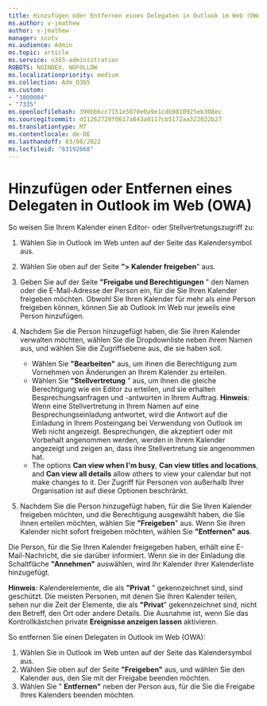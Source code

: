 ```yaml
---
title: Hinzufügen oder Entfernen eines Delegaten in Outlook im Web (OWA)
ms.author: v-jmathew
author: v-jmathew
manager: scotv
ms.audience: Admin
ms.topic: article
ms.service: o365-administration
ROBOTS: NOINDEX, NOFOLLOW
ms.localizationpriority: medium
ms.collection: Adm_O365
ms.custom:
- "3800004"
- "7335"
ms.openlocfilehash: 390bb6cc7151e5070e0a9e1cdb9810925eb308ec
ms.sourcegitcommit: d11262728f0617a843a0117cb5172aa322022b27
ms.translationtype: MT
ms.contentlocale: de-DE
ms.lasthandoff: 03/08/2022
ms.locfileid: "63192668"
---
```

# <a name="how-to-add-or-remove-a-delegate-in-outlook-on-the-web-owa"></a>Hinzufügen oder Entfernen eines Delegaten in Outlook im Web (OWA)

So weisen Sie Ihrem Kalender einen Editor- oder Stellvertretungszugriff zu:

1. Wählen Sie in Outlook im Web unten auf der Seite das Kalendersymbol aus.
2. Wählen Sie oben auf der Seite **"> Kalender freigeben**" aus.
3. Geben Sie auf der Seite **"Freigabe und Berechtigungen** " den Namen oder die E-Mail-Adresse der Person ein, für die Sie Ihren Kalender freigeben möchten. Obwohl Sie Ihren Kalender für mehr als eine Person freigeben können, können Sie ab Outlook im Web nur jeweils eine Person hinzufügen.
4. Nachdem Sie die Person hinzugefügt haben, die Sie ihren Kalender verwalten möchten, wählen Sie die Dropdownliste neben ihrem Namen aus, und wählen Sie die Zugriffsebene aus, die sie haben soll.

    - Wählen Sie **"Bearbeiten"** aus, um ihnen die Berechtigung zum Vornehmen von Änderungen an Ihrem Kalender zu erteilen.
    - Wählen Sie **"Stellvertretung** " aus, um ihnen die gleiche Berechtigung wie ein Editor zu erteilen, und sie erhalten Besprechungsanfragen und -antworten in Ihrem Auftrag.
    **Hinweis**: Wenn eine Stellvertretung in Ihrem Namen auf eine Besprechungseinladung antwortet, wird die Antwort auf die Einladung in Ihrem Posteingang bei Verwendung von Outlook im Web nicht angezeigt. Besprechungen, die akzeptiert oder mit Vorbehalt angenommen werden, werden in Ihrem Kalender angezeigt und zeigen an, dass ihre Stellvertretung sie angenommen hat.
    - The options **Can view when I'm busy**, **Can view titles and locations**, and **Can view all details** allow others to view your calendar but not make changes to it. Der Zugriff für Personen von außerhalb Ihrer Organisation ist auf diese Optionen beschränkt.

5. Nachdem Sie die Person hinzugefügt haben, für die Sie Ihren Kalender freigeben möchten, und die Berechtigung ausgewählt haben, die Sie ihnen erteilen möchten, wählen Sie **"Freigeben**" aus. Wenn Sie ihren Kalender nicht sofort freigeben möchten, wählen Sie **"Entfernen" aus**.

Die Person, für die Sie Ihren Kalender freigegeben haben, erhält eine E-Mail-Nachricht, die sie darüber informiert. Wenn sie in der Einladung die Schaltfläche **"Annehmen"** auswählen, wird Ihr Kalender ihrer Kalenderliste hinzugefügt.

**Hinweis**: Kalenderelemente, die als **"Privat** " gekennzeichnet sind, sind geschützt. Die meisten Personen, mit denen Sie Ihren Kalender teilen, sehen nur die Zeit der Elemente, die als **"Privat**" gekennzeichnet sind, nicht den Betreff, den Ort oder andere Details. Die Ausnahme ist, wenn Sie das Kontrollkästchen private **Ereignisse anzeigen lassen** aktivieren.

So entfernen Sie einen Delegaten in Outlook im Web (OWA):

1. Wählen Sie in Outlook im Web unten auf der Seite das Kalendersymbol aus.
2. Wählen Sie oben auf der Seite **"Freigeben"** aus, und wählen Sie den Kalender aus, den Sie mit der Freigabe beenden möchten.
3. Wählen Sie " **Entfernen"** neben der Person aus, für die Sie die Freigabe Ihres Kalenders beenden möchten.
